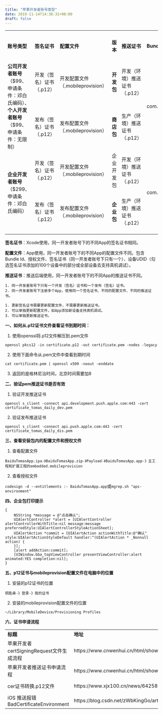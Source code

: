 ```yaml
---
title: "苹果开发者账号类型"
date: 2019-11-14T14:38:31+08:00
draft: false
---
```


<table>
    <tr>
        <td><b>账号类型</b></td>
        <td><b>签名证书</b></td>
        <td><b>配置文件</b></td>
        <td><b>版本</b></td>
        <td><b>推送证书</b></td>
        <td><b>Bundle ID</b></td>
        <td><b>支持安装设备数量</b></td>
   </tr>
   <tr>
        <td rowspan="2"><b>公司开发者账号</b>（$99、申请条件：邓白氏编码）、<b>个人开发者账号</b>（$99、申请条件：无限制）</td>
        <td>开发（签名）证书（.p12）</td>
        <td>开发配置文件（.mobileprovision）</td>
        <td><b>开发包</b></td>
        <td>开发（环境）推送证书（.p12）</td>
        <td rowspan="2">com.baidu.BaiduMobileInfo</td>
        <td>100</td>
   </tr>
   <tr>
        <td>发布（签名）证书（.p12）</td>
        <td>发布配置文件（.mobileprovision）</td>
        <td><b>商店包</b></td>
        <td>生产（环境）推送证书（.p12）</td>
        <td>无限制（需Apple审核）</td>
   </tr>
    <tr>
        <td rowspan="2"><b>企业开发者账号</b>（$299、申请条件：邓白氏编码）</td>
        <td>开发（签名）证书（.p12）</td>
        <td>开发配置文件（.mobileprovision）</td>
        <td>企业开发包</td>
        <td>开发（环境）推送证书（.p12）</td>
        <td rowspan="2">com.baidu.BaiduMobileInfoEnterprise</td>
        <td>100</td>
    </tr>
    <tr>
        <td>发布（签名）证书（.p12）</td>
        <td>发布配置文件（.mobileprovision）</td>
        <td><b>企业包</b></td>
        <td>生产（环境）推送证书（.p12）</td>
        <td>无限制（无需Apple审核）</td>
    </tr>
</table>

**签名证书**：Xcode使用，同一开发者账号下的不同App的签名证书相同。

**配置文件**：App使用，同一开发者账号下的不同App的配置文件不同。包含Bundle Id、授权文件、签名证书（同一开发者账号下只有一个）、设备UDID（勾选签名证书添加的100个设备中的部分或全部设备去支持真机调试）。

**推送证书**：推送后端使用，同一开发者账号下的不同App的推送证书不同。

```
1. 同一开发者账号下只有一个开发（签名）证书和一个发布（签名）证书。
2. 同一开发者账号下注册多个App，使用同一个签名证书、不同的配置文件、不同的推送证书。

1. 更新签名证书需要更新配置文件，不需要更新推送证书。
2. 可以单独更新配置文件，如App添加新设备支持真机调试。
3. 可以单独更新推送证书。
```

**一、如何从.p12证书文件查看证书到期时间：**

1. 使用openssl将.p12文件解压到.pem文件

`openssl pkcs12 -in certificate.p12 -out certificate.pem -nodes -legacy`

2. 使用下面命令从.pem文件中查看到期时间

`cat certificate.pem | openssl x509 -noout -enddate`

3. 返回的是格林尼治时间，北京时间需要加8

**二、验证pem推送证书是否有效**

1. 验证开发推送证书

`openssl s_client -connect api.development.push.apple.com:443 -cert certificate_tomas_daily_dev.pem`

2. 验证发布推送证书

`openssl s_client -connect api.push.apple.com:443 -cert certificate_tomas_daily_dis.pem`

**三、查看安装包内的配置文件和授权文件**

1. 查看配置文件

`BaiduTomasApp.ipa-》BaiduTomasApp.zip-》Payload-》BaiduTomasApp.app-》主工程和扩展工程的embedded.mobileprovision`

2. 查看授权文件

`codesign -d --entitlements :- BaiduTomasApp.app`或`mgrep.sh "aps-environment"`

**四、企业包打印提示**

```
{
    NSString *message = @"点击确认";
    UIAlertController *alert = [UIAlertController alertControllerWithTitle:nil message:message preferredStyle:UIAlertControllerStyleActionSheet];
    UIAlertAction *commit = [UIAlertAction actionWithTitle:@"确认" style:UIAlertActionStyleDefault handler:^(UIAlertAction * _Nonnull action) {
    }];
    [alert addAction:commit];
    [UIWindow.bba_topViewController presentViewController:alert animated:YES completion:nil];
}
```

**五、p12证书与mobileprovision配置文件在电脑中的位置**

1. 安装的p12证书的位置

`钥匙串-》登录-》我的证书`

2. 安装的mobileprovision配置文件的位置

`~/Library/MobileDevice/Provisioning Profiles`

**六、证书申请流程**

<table>
    <tr>
        <td><b>标题</b></td>
        <td><b>地址</b></td>
        <td><b>网页快照</b></td>
   </tr>
   <tr>
        <td>苹果开发者certSigningRequest文件生成流程</td>
        <td>https://www.cnwenhui.cn/html/show-1038.html</td>
        <td>https://github.com/shanbozhu/shanbozhu.github.io.resource/blob/master/image/2024_11_21/2024_11_21_0.png?raw=true</td>
   </tr>
   <tr>
        <td>苹果开发者推送证书申请流程</td>
        <td>https://www.cnwenhui.cn/html/show-1037.html</td>
        <td>https://github.com/shanbozhu/shanbozhu.github.io.resource/blob/master/image/2024_11_21/2024_11_21_1.png?raw=true</td>
   </tr>
   <tr>
        <td>cer证书转换.p12文件</td>
        <td>https://www.xjx100.cn/news/642584.html?action=onClick</td>
        <td>https://github.com/shanbozhu/shanbozhu.github.io.resource/blob/master/image/2024_11_21/2024_11_21_2.png?raw=true</td>
    </tr>
    <tr>
        <td>iOS 推送报错BadCertificateEnvironment</td>
        <td>https://blog.csdn.net/zWbKingGo/article/details/89186652</td>
        <td>https://github.com/shanbozhu/shanbozhu.github.io.resource/blob/master/image/2024_11_21/2024_11_21_3.png?raw=true</td>
    </tr>
</table>

